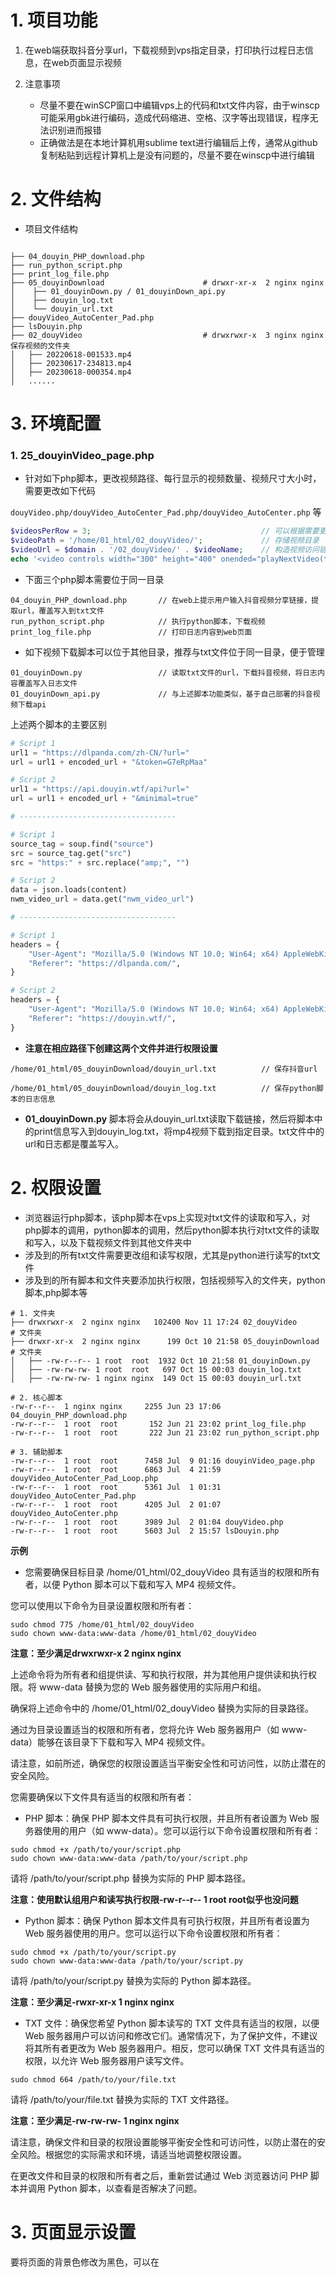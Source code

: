 # 1. 项目功能

1. 在web端获取抖音分享url，下载视频到vps指定目录，打印执行过程日志信息，在web页面显示视频

2. 注意事项
    - 尽量不要在winSCP窗口中编辑vps上的代码和txt文件内容，由于winscp可能采用gbk进行编码，造成代码缩进、空格、汉字等出现错误，程序无法识别进而报错
    - 正确做法是在本地计算机用sublime text进行编辑后上传，通常从github复制粘贴到远程计算机上是没有问题的，尽量不要在winscp中进行编辑


# 2. 文件结构

- 项目文件结构

```

├── 04_douyin_PHP_download.php
├── run_python_script.php
├── print_log_file.php
├── 05_douyinDownload                      # drwxr-xr-x  2 nginx nginx
│    ├── 01_douyinDown.py / 01_douyinDown_api.py
│    ├── douyin_log.txt
│    └── douyin_url.txt
├── douyVideo_AutoCenter_Pad.php
├── lsDouyin.php
├── 02_douyVideo                           # drwxrwxr-x  3 nginx nginx      保存视频的文件夹
│   ├── 20220618-001533.mp4
│   ├── 20230617-234813.mp4
│   ├── 20230618-000354.mp4
│   ......

```

# 3. 环境配置

### 1. 25_douyinVideo_page.php

- 针对如下php脚本，更改视频路径、每行显示的视频数量、视频尺寸大小时，需要更改如下代码

`douyVideo.php/douyVideo_AutoCenter_Pad.php/douyVideo_AutoCenter.php` 等

```php
$videosPerRow = 3;                                      // 可以根据需要更改每行显示的视频数量
$videoPath = '/home/01_html/02_douyVideo/';             // 存储视频目录
$videoUrl = $domain . '/02_douyVideo/' . $videoName;    // 构造视频访问链接
echo '<video controls width="300" height="400" onended="playNextVideo(this)">'; // 添加onended事件，视频的长和宽
```


- 下面三个php脚本需要位于同一目录

```
04_douyin_PHP_download.php       // 在web上提示用户输入抖音视频分享链接，提取url，覆盖写入到txt文件
run_python_script.php            // 执行python脚本，下载视频
print_log_file.php               // 打印日志内容到web页面
```

- 如下视频下载脚本可以位于其他目录，推荐与txt文件位于同一目录，便于管理

```
01_douyinDown.py                 // 读取txt文件的url，下载抖音视频，将日志内容覆盖写入日志文件
01_douyinDown_api.py             // 与上述脚本功能类似，基于自己部署的抖音视频下载api
```

上述两个脚本的主要区别

```python
# Script 1
url1 = "https://dlpanda.com/zh-CN/?url="
url = url1 + encoded_url + "&token=G7eRpMaa"

# Script 2
url1 = "https://api.douyin.wtf/api?url="
url = url1 + encoded_url + "&minimal=true"

# -----------------------------------

# Script 1
source_tag = soup.find("source")
src = source_tag.get("src")
src = "https:" + src.replace("amp;", "")

# Script 2
data = json.loads(content)
nwm_video_url = data.get("nwm_video_url")

# -----------------------------------

# Script 1
headers = {
    "User-Agent": "Mozilla/5.0 (Windows NT 10.0; Win64; x64) AppleWebKit/537.36 (KHTML, like Gecko) Chrome/91.0.4472.124 Safari/537.36",
    "Referer": "https://dlpanda.com/",
}

# Script 2
headers = {
    "User-Agent": "Mozilla/5.0 (Windows NT 10.0; Win64; x64) AppleWebKit/537.36 (KHTML, like Gecko) Chrome/114.0.0.0 Safari/537.36",
    "Referer": "https://douyin.wtf/",
}

```


- **注意在相应路径下创建这两个文件并进行权限设置**

```
/home/01_html/05_douyinDownload/douyin_url.txt          // 保存抖音url

/home/01_html/05_douyinDownload/douyin_log.txt          // 保存python脚本的日志信息
```

- **01_douyinDown.py** 脚本将会从douyin_url.txt读取下载链接，然后将脚本中的print信息写入到douyin_log.txt，将mp4视频下载到指定目录。txt文件中的url和日志都是覆盖写入。



# 2. 权限设置

- 浏览器运行php脚本，该php脚本在vps上实现对txt文件的读取和写入，对php脚本的调用，python脚本的调用，然后python脚本执行对txt文件的读取和写入，以及下载视频文件到其他文件夹中  
- 涉及到的所有txt文件需要更改组和读写权限，尤其是python进行读写的txt文件
- 涉及到的所有脚本和文件夹要添加执行权限，包括视频写入的文件夹，python脚本,php脚本等

```
# 1. 文件夹
├── drwxrwxr-x  2 nginx nginx   102400 Nov 11 17:24 02_douyVideo                            # 文件夹
├── drwxr-xr-x  2 nginx nginx      199 Oct 10 21:58 05_douyinDownload                       # 文件夹
│   ├── -rw-r--r-- 1 root  root  1932 Oct 10 21:58 01_douyinDown.py
│   ├── -rw-rw-rw- 1 root  root   697 Oct 15 00:03 douyin_log.txt
│   ├── -rw-rw-rw- 1 nginx nginx  149 Oct 15 00:03 douyin_url.txt

# 2. 核心脚本
-rw-r--r--  1 nginx nginx     2255 Jun 23 17:06 04_douyin_PHP_download.php
-rw-r--r--  1 root  root       152 Jun 21 23:02 print_log_file.php
-rw-r--r--  1 root  root       222 Jun 21 23:02 run_python_script.php

# 3. 辅助脚本
-rw-r--r--  1 root  root      7458 Jul  9 01:16 douyinVideo_page.php
-rw-r--r--  1 root  root      6863 Jul  4 21:59 douyVideo_AutoCenter_Pad_Loop.php
-rw-r--r--  1 root  root      5361 Jul  1 01:31 douyVideo_AutoCenter_Pad.php
-rw-r--r--  1 root  root      4205 Jul  2 01:07 douyVideo_AutoCenter.php
-rw-r--r--  1 root  root      3989 Jul  2 01:04 douyVideo.php
-rw-r--r--  1 root  root      5603 Jul  2 15:57 lsDouyin.php

```


**示例**

- 您需要确保目标目录 /home/01_html/02_douyVideo 具有适当的权限和所有者，以便 Python 脚本可以下载和写入 MP4 视频文件。

您可以使用以下命令为目录设置权限和所有者：

```
sudo chmod 775 /home/01_html/02_douyVideo
sudo chown www-data:www-data /home/01_html/02_douyVideo
```
**注意：至少满足drwxrwxr-x  2 nginx nginx**

上述命令将为所有者和组提供读、写和执行权限，并为其他用户提供读和执行权限。将 www-data 替换为您的 Web 服务器使用的实际用户和组。

确保将上述命令中的 /home/01_html/02_douyVideo 替换为实际的目录路径。

通过为目录设置适当的权限和所有者，您将允许 Web 服务器用户（如 www-data）能够在该目录下下载和写入 MP4 视频文件。

请注意，如前所述，确保您的权限设置适当平衡安全性和可访问性，以防止潜在的安全风险。


您需要确保以下文件具有适当的权限和所有者：

- PHP 脚本：确保 PHP 脚本文件具有可执行权限，并且所有者设置为 Web 服务器使用的用户（如 www-data）。您可以运行以下命令设置权限和所有者：

```
sudo chmod +x /path/to/your/script.php
sudo chown www-data:www-data /path/to/your/script.php
```

请将 /path/to/your/script.php 替换为实际的 PHP 脚本路径。

**注意：使用默认组用户和读写执行权限-rw-r--r--  1 root  root似乎也没问题**

- Python 脚本：确保 Python 脚本文件具有可执行权限，并且所有者设置为 Web 服务器使用的用户。您可以运行以下命令设置权限和所有者：

```
sudo chmod +x /path/to/your/script.py
sudo chown www-data:www-data /path/to/your/script.py
```

请将 /path/to/your/script.py 替换为实际的 Python 脚本路径。

**注意：至少满足-rwxr-xr-x 1 nginx nginx**

- TXT 文件：确保您希望 Python 脚本读写的 TXT 文件具有适当的权限，以便 Web 服务器用户可以访问和修改它们。通常情况下，为了保护文件，不建议将其所有者更改为 Web 服务器用户。相反，您可以确保 TXT 文件具有适当的权限，以允许 Web 服务器用户读写文件。

```
sudo chmod 664 /path/to/your/file.txt
```

请将 /path/to/your/file.txt 替换为实际的 TXT 文件路径。

**注意：至少满足-rw-rw-rw- 1 nginx nginx**

请注意，确保文件和目录的权限设置能够平衡安全性和可访问性，以防止潜在的安全风险。根据您的实际需求和环境，请适当地调整权限设置。

在更改文件和目录的权限和所有者之后，重新尝试通过 Web 浏览器访问 PHP 脚本并调用 Python 脚本，以查看是否解决了问题。



# 3. 页面显示设置

要将页面的背景色修改为黑色，可以在 <style> 标签中添加以下 CSS 规则：

```
<style>
    body {
        background-color: black;
    }
</style>
```

将这段代码添加到 <style> 标签内，然后保存并刷新页面，即可将页面的背景色设置为黑色。

# 4. 其他部署方式

- node.js实现

参考：https://github.com/Yiwei666/02_javascript_cf-worker/tree/main/01_douyin



